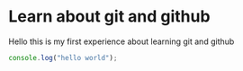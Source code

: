 # Learn about git and github

Hello this is my first experience about learning git and github

```javascript
console.log("hello world");
```
